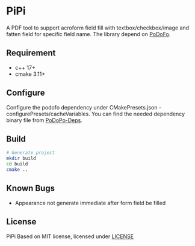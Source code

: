 # PiPi

A PDF tool to support acroform field fill with textbox/checkbox/image and fatten field for specific field name. The library depend on [PoDoFo](https://github.com/podofo/podofo).

## Requirement

- c++ 17+
- cmake 3.11+

## Configure

Configure the podofo dependency under CMakePresets.json - configurePresets/cacheVariables. You can find the needed dependency binary file from [PoDoPo-Deps](https://github.com/podofo/podofo-deps).

## Build

```bash
# Generate project
mkdir build
cd build
cmake ..
```

## Known Bugs

- Appearance not generate immediate after form field be filled

## License

PiPi Based on MIT license, licensed under [LICENSE](LICENSE)
